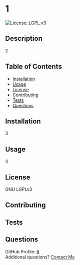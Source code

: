 # 1
[![License: LGPL v3](https://img.shields.io/badge/License-LGPL_v3-blue.svg)](https://www.gnu.org/licenses/lgpl-3.0)

## Description 
2

## Table of Contents
- [Installation](#Installation)
- [Usage](#Usage)
- [License](#License)
- [Contributing](#Contributing)
- [Tests](#Tests)
- [Questions](#Questions)

## Installation
3
      
## Usage
4
      
## License
GNU LGPLv3
      
## Contributing 
      
## Tests
      
## Questions
GitHub Profile: [6](https://www.github.com/6)  
Additional questions? [Contact Me](mailto:7)